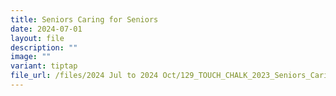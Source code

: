 ```yaml
---
title: Seniors Caring for Seniors
date: 2024-07-01
layout: file
description: ""
image: ""
variant: tiptap
file_url: /files/2024 Jul to 2024 Oct/129_TOUCH_CHALK_2023_Seniors_Caring_for_Seniors.pdf
---
```

